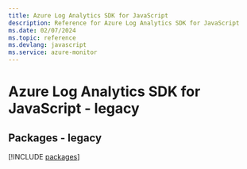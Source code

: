 ```yaml
---
title: Azure Log Analytics SDK for JavaScript
description: Reference for Azure Log Analytics SDK for JavaScript
ms.date: 02/07/2024
ms.topic: reference
ms.devlang: javascript
ms.service: azure-monitor
---
```

# Azure Log Analytics SDK for JavaScript - legacy
## Packages - legacy
[!INCLUDE [packages](log-analytics-index.md)]